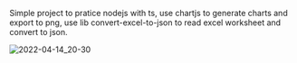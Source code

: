 Simple project to pratice nodejs with ts, use chartjs to generate charts and export to png, use lib convert-excel-to-json to read excel worksheet and convert to json.

![2022-04-14_20-30](https://user-images.githubusercontent.com/38334753/163499222-58c3a995-16b9-4fbf-bffe-e8b6be21cc6f.jpg)
